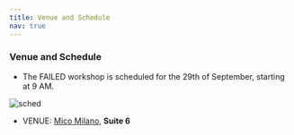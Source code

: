 ```yaml
---
title: Venue and Schedule
nav: true
---
```

### Venue and Schedule

* The FAILED workshop is scheduled for the 29th of September, starting at 9 AM.

![sched](https://github.com/user-attachments/assets/4a976846-2d44-45ad-8bcf-b57545c7fb17)

* VENUE: [Mico Milano](https://www.micomilano.it/it), **Suite 6**

   
